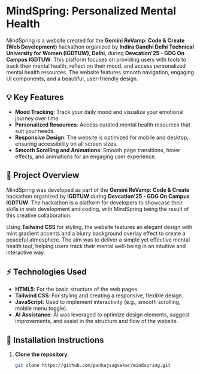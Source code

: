 # MindSpring: Personalized Mental Health

MindSpring is a website created for the **Gemini ReVamp: Code & Create (Web Development)** hackathon organized by **Indira Gandhi Delhi Technical University for Women (IGDTUW), Delhi**, during **Devcation'25 - GDG On Campus IGDTUW**. This platform focuses on providing users with tools to track their mental health, reflect on their mood, and access personalized mental health resources. The website features smooth navigation, engaging UI components, and a beautiful, user-friendly design.

## 💡 Key Features

- **Mood Tracking**: Track your daily mood and visualize your emotional journey over time.
- **Personalized Resources**: Access curated mental health resources that suit your needs.
- **Responsive Design**: The website is optimized for mobile and desktop, ensuring accessibility on all screen sizes.
- **Smooth Scrolling and Animations**: Smooth page transitions, hover effects, and animations for an engaging user experience.

## 🌱 Project Overview

MindSpring was developed as part of the **Gemini ReVamp: Code & Create** hackathon organized by **IGDTUW** during **Devcation'25 - GDG On Campus IGDTUW**. The hackathon is a platform for developers to showcase their skills in web development and coding, with MindSpring being the result of this creative collaboration.

Using **Tailwind CSS** for styling, the website features an elegant design with mint gradient accents and a blurry background overlay effect to create a peaceful atmosphere. The aim was to deliver a simple yet effective mental health tool, helping users track their mental well-being in an intuitive and interactive way.

## ⚡ Technologies Used

- **HTML5**: For the basic structure of the web pages.
- **Tailwind CSS**: For styling and creating a responsive, flexible design.
- **JavaScript**: Used to implement interactivity (e.g., smooth scrolling, mobile menu toggle).
- **AI Assistance**: AI was leveraged to optimize design elements, suggest improvements, and assist in the structure and flow of the website.

## 🔧 Installation Instructions

1. **Clone the repository**:
   ```bash
   git clone https://github.com/pankajsagvekar/mindspring.git
